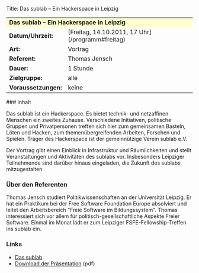 Title: Das sublab – Ein Hackerspace in Leipzig

<table border="0" cellpadding="3" cellspacing="0" width="100%">
<tr>
<td colspan="3" style="font-weight: bold; background-color: #ffffcc;">
Das sublab – Ein Hackerspace in Leipzig

</td>
</tr>
<tr>
<td style="font-weight: bold;">
Datum/Uhrzeit:

</td>
<td>
[Freitag, 14.10.2011, 17 Uhr](/programm#freitag)

</td>
</tr>
<tr>
<td style="font-weight: bold;">
Art:

</td>
<td>
Vortrag

</td>
</tr>
<tr>
<td style="font-weight: bold;">
Referent:

</td>
<td>
Thomas Jensch

</td>
</tr>
<tr>
<td style="font-weight: bold;">
Dauer:

</td>
<td>
1 Stunde

</td>
</tr>
<tr>
<td style="font-weight: bold;">
Zielgruppe:

</td>
<td>
alle

</td>
</tr>
<tr>
<td style="font-weight: bold;">
Voraussetzungen:

</td>
<td>
keine

</td>
</tr>
</table>
### Inhalt

Das sublab ist ein Hackerspace. Es bietet technik- und netzaffinen
Menschen ein zweites Zuhause. Verschiedene Initiativen, politische
Gruppen und Privatpersonen treffen sich hier zum gemeinsamen Basteln,
Löten und Hacken, zum themenübergreifenden Arbeiten, Forschen und
Spielen. Träger des Hackerspace ist der gemeinnützige Verein sublab e.V.

Der Vortrag gibt einen Einblick in Infrastruktur und Räumlichkeiten und
stellt Veranstaltungen und Aktivitäten des sublabs vor. Insbesonders
Leipziger Teilnehmende sind darüber hinaus eingeladen, die Zukunft des
sublabs mitzugestalten.

### Über den Referenten

Thomas Jensch studiert Politikwissenschaften an der Universität Leipzig.
Er hat ein Praktikum bei der Free Software Foundation Europe absolviert
und leitet den Arbeitsbereich "Freie Software im Bildungssystem". Thomas
interessiert sich vor allem für politisch-gesellschaftliche Aspekte
Freier Software. Einmal im Monat lädt er zum Leipziger
FSFE-Fellowship-Treffen ins sublab ein.

### Links

-   [Das sublab](http://sublab.org/)
-   [Download der
    Präsentation](http://sublab.org/inc/sublab-presentation.pdf) (pdf)
